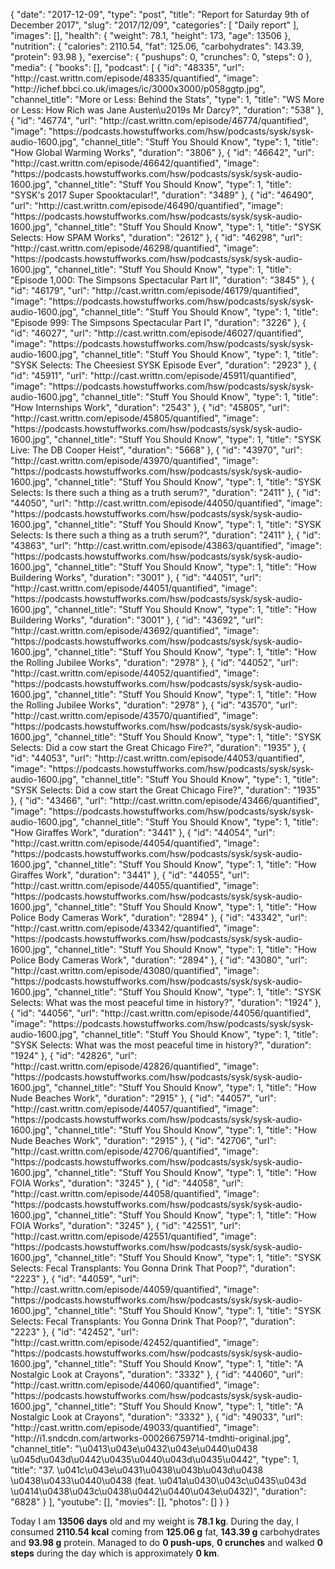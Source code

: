 {
    "date": "2017-12-09",
    "type": "post",
    "title": "Report for Saturday 9th of December 2017",
    "slug": "2017\/12\/09",
    "categories": [
        "Daily report"
    ],
    "images": [],
    "health": {
        "weight": 78.1,
        "height": 173,
        "age": 13506
    },
    "nutrition": {
        "calories": 2110.54,
        "fat": 125.06,
        "carbohydrates": 143.39,
        "protein": 93.98
    },
    "exercise": {
        "pushups": 0,
        "crunches": 0,
        "steps": 0
    },
    "media": {
        "books": [],
        "podcast": [
            {
                "id": "48335",
                "url": "http:\/\/cast.writtn.com\/episode\/48335\/quantified",
                "image": "http:\/\/ichef.bbci.co.uk\/images\/ic\/3000x3000\/p058ggtp.jpg",
                "channel_title": "More or Less: Behind the Stats",
                "type": 1,
                "title": "WS More or Less: How Rich was Jane Austen\u2019s Mr Darcy?",
                "duration": "538"
            },
            {
                "id": "46774",
                "url": "http:\/\/cast.writtn.com\/episode\/46774\/quantified",
                "image": "https:\/\/podcasts.howstuffworks.com\/hsw\/podcasts\/sysk\/sysk-audio-1600.jpg",
                "channel_title": "Stuff You Should Know",
                "type": 1,
                "title": "How Global Warming Works",
                "duration": "3806"
            },
            {
                "id": "46642",
                "url": "http:\/\/cast.writtn.com\/episode\/46642\/quantified",
                "image": "https:\/\/podcasts.howstuffworks.com\/hsw\/podcasts\/sysk\/sysk-audio-1600.jpg",
                "channel_title": "Stuff You Should Know",
                "type": 1,
                "title": "SYSK's 2017 Super Spooktacular!",
                "duration": "3489"
            },
            {
                "id": "46490",
                "url": "http:\/\/cast.writtn.com\/episode\/46490\/quantified",
                "image": "https:\/\/podcasts.howstuffworks.com\/hsw\/podcasts\/sysk\/sysk-audio-1600.jpg",
                "channel_title": "Stuff You Should Know",
                "type": 1,
                "title": "SYSK Selects: How SPAM Works",
                "duration": "2612"
            },
            {
                "id": "46298",
                "url": "http:\/\/cast.writtn.com\/episode\/46298\/quantified",
                "image": "https:\/\/podcasts.howstuffworks.com\/hsw\/podcasts\/sysk\/sysk-audio-1600.jpg",
                "channel_title": "Stuff You Should Know",
                "type": 1,
                "title": "Episode 1,000: The Simpsons Spectacular Part II",
                "duration": "3845"
            },
            {
                "id": "46179",
                "url": "http:\/\/cast.writtn.com\/episode\/46179\/quantified",
                "image": "https:\/\/podcasts.howstuffworks.com\/hsw\/podcasts\/sysk\/sysk-audio-1600.jpg",
                "channel_title": "Stuff You Should Know",
                "type": 1,
                "title": "Episode 999: The Simpsons Spectacular Part I",
                "duration": "3226"
            },
            {
                "id": "46027",
                "url": "http:\/\/cast.writtn.com\/episode\/46027\/quantified",
                "image": "https:\/\/podcasts.howstuffworks.com\/hsw\/podcasts\/sysk\/sysk-audio-1600.jpg",
                "channel_title": "Stuff You Should Know",
                "type": 1,
                "title": "SYSK Selects: The Cheesiest SYSK Episode Ever",
                "duration": "2923"
            },
            {
                "id": "45911",
                "url": "http:\/\/cast.writtn.com\/episode\/45911\/quantified",
                "image": "https:\/\/podcasts.howstuffworks.com\/hsw\/podcasts\/sysk\/sysk-audio-1600.jpg",
                "channel_title": "Stuff You Should Know",
                "type": 1,
                "title": "How Internships Work",
                "duration": "2543"
            },
            {
                "id": "45805",
                "url": "http:\/\/cast.writtn.com\/episode\/45805\/quantified",
                "image": "https:\/\/podcasts.howstuffworks.com\/hsw\/podcasts\/sysk\/sysk-audio-1600.jpg",
                "channel_title": "Stuff You Should Know",
                "type": 1,
                "title": "SYSK Live: The DB Cooper Heist",
                "duration": "5668"
            },
            {
                "id": "43970",
                "url": "http:\/\/cast.writtn.com\/episode\/43970\/quantified",
                "image": "https:\/\/podcasts.howstuffworks.com\/hsw\/podcasts\/sysk\/sysk-audio-1600.jpg",
                "channel_title": "Stuff You Should Know",
                "type": 1,
                "title": "SYSK Selects: Is there such a thing as a truth serum?",
                "duration": "2411"
            },
            {
                "id": "44050",
                "url": "http:\/\/cast.writtn.com\/episode\/44050\/quantified",
                "image": "https:\/\/podcasts.howstuffworks.com\/hsw\/podcasts\/sysk\/sysk-audio-1600.jpg",
                "channel_title": "Stuff You Should Know",
                "type": 1,
                "title": "SYSK Selects: Is there such a thing as a truth serum?",
                "duration": "2411"
            },
            {
                "id": "43863",
                "url": "http:\/\/cast.writtn.com\/episode\/43863\/quantified",
                "image": "https:\/\/podcasts.howstuffworks.com\/hsw\/podcasts\/sysk\/sysk-audio-1600.jpg",
                "channel_title": "Stuff You Should Know",
                "type": 1,
                "title": "How Buildering Works",
                "duration": "3001"
            },
            {
                "id": "44051",
                "url": "http:\/\/cast.writtn.com\/episode\/44051\/quantified",
                "image": "https:\/\/podcasts.howstuffworks.com\/hsw\/podcasts\/sysk\/sysk-audio-1600.jpg",
                "channel_title": "Stuff You Should Know",
                "type": 1,
                "title": "How Buildering Works",
                "duration": "3001"
            },
            {
                "id": "43692",
                "url": "http:\/\/cast.writtn.com\/episode\/43692\/quantified",
                "image": "https:\/\/podcasts.howstuffworks.com\/hsw\/podcasts\/sysk\/sysk-audio-1600.jpg",
                "channel_title": "Stuff You Should Know",
                "type": 1,
                "title": "How the Rolling Jubilee Works",
                "duration": "2978"
            },
            {
                "id": "44052",
                "url": "http:\/\/cast.writtn.com\/episode\/44052\/quantified",
                "image": "https:\/\/podcasts.howstuffworks.com\/hsw\/podcasts\/sysk\/sysk-audio-1600.jpg",
                "channel_title": "Stuff You Should Know",
                "type": 1,
                "title": "How the Rolling Jubilee Works",
                "duration": "2978"
            },
            {
                "id": "43570",
                "url": "http:\/\/cast.writtn.com\/episode\/43570\/quantified",
                "image": "https:\/\/podcasts.howstuffworks.com\/hsw\/podcasts\/sysk\/sysk-audio-1600.jpg",
                "channel_title": "Stuff You Should Know",
                "type": 1,
                "title": "SYSK Selects: Did a cow start the Great Chicago Fire?",
                "duration": "1935"
            },
            {
                "id": "44053",
                "url": "http:\/\/cast.writtn.com\/episode\/44053\/quantified",
                "image": "https:\/\/podcasts.howstuffworks.com\/hsw\/podcasts\/sysk\/sysk-audio-1600.jpg",
                "channel_title": "Stuff You Should Know",
                "type": 1,
                "title": "SYSK Selects: Did a cow start the Great Chicago Fire?",
                "duration": "1935"
            },
            {
                "id": "43466",
                "url": "http:\/\/cast.writtn.com\/episode\/43466\/quantified",
                "image": "https:\/\/podcasts.howstuffworks.com\/hsw\/podcasts\/sysk\/sysk-audio-1600.jpg",
                "channel_title": "Stuff You Should Know",
                "type": 1,
                "title": "How Giraffes Work",
                "duration": "3441"
            },
            {
                "id": "44054",
                "url": "http:\/\/cast.writtn.com\/episode\/44054\/quantified",
                "image": "https:\/\/podcasts.howstuffworks.com\/hsw\/podcasts\/sysk\/sysk-audio-1600.jpg",
                "channel_title": "Stuff You Should Know",
                "type": 1,
                "title": "How Giraffes Work",
                "duration": "3441"
            },
            {
                "id": "44055",
                "url": "http:\/\/cast.writtn.com\/episode\/44055\/quantified",
                "image": "https:\/\/podcasts.howstuffworks.com\/hsw\/podcasts\/sysk\/sysk-audio-1600.jpg",
                "channel_title": "Stuff You Should Know",
                "type": 1,
                "title": "How Police Body Cameras Work",
                "duration": "2894"
            },
            {
                "id": "43342",
                "url": "http:\/\/cast.writtn.com\/episode\/43342\/quantified",
                "image": "https:\/\/podcasts.howstuffworks.com\/hsw\/podcasts\/sysk\/sysk-audio-1600.jpg",
                "channel_title": "Stuff You Should Know",
                "type": 1,
                "title": "How Police Body Cameras Work",
                "duration": "2894"
            },
            {
                "id": "43080",
                "url": "http:\/\/cast.writtn.com\/episode\/43080\/quantified",
                "image": "https:\/\/podcasts.howstuffworks.com\/hsw\/podcasts\/sysk\/sysk-audio-1600.jpg",
                "channel_title": "Stuff You Should Know",
                "type": 1,
                "title": "SYSK Selects: What was the most peaceful time in history?",
                "duration": "1924"
            },
            {
                "id": "44056",
                "url": "http:\/\/cast.writtn.com\/episode\/44056\/quantified",
                "image": "https:\/\/podcasts.howstuffworks.com\/hsw\/podcasts\/sysk\/sysk-audio-1600.jpg",
                "channel_title": "Stuff You Should Know",
                "type": 1,
                "title": "SYSK Selects: What was the most peaceful time in history?",
                "duration": "1924"
            },
            {
                "id": "42826",
                "url": "http:\/\/cast.writtn.com\/episode\/42826\/quantified",
                "image": "https:\/\/podcasts.howstuffworks.com\/hsw\/podcasts\/sysk\/sysk-audio-1600.jpg",
                "channel_title": "Stuff You Should Know",
                "type": 1,
                "title": "How Nude Beaches Work",
                "duration": "2915"
            },
            {
                "id": "44057",
                "url": "http:\/\/cast.writtn.com\/episode\/44057\/quantified",
                "image": "https:\/\/podcasts.howstuffworks.com\/hsw\/podcasts\/sysk\/sysk-audio-1600.jpg",
                "channel_title": "Stuff You Should Know",
                "type": 1,
                "title": "How Nude Beaches Work",
                "duration": "2915"
            },
            {
                "id": "42706",
                "url": "http:\/\/cast.writtn.com\/episode\/42706\/quantified",
                "image": "https:\/\/podcasts.howstuffworks.com\/hsw\/podcasts\/sysk\/sysk-audio-1600.jpg",
                "channel_title": "Stuff You Should Know",
                "type": 1,
                "title": "How FOIA Works",
                "duration": "3245"
            },
            {
                "id": "44058",
                "url": "http:\/\/cast.writtn.com\/episode\/44058\/quantified",
                "image": "https:\/\/podcasts.howstuffworks.com\/hsw\/podcasts\/sysk\/sysk-audio-1600.jpg",
                "channel_title": "Stuff You Should Know",
                "type": 1,
                "title": "How FOIA Works",
                "duration": "3245"
            },
            {
                "id": "42551",
                "url": "http:\/\/cast.writtn.com\/episode\/42551\/quantified",
                "image": "https:\/\/podcasts.howstuffworks.com\/hsw\/podcasts\/sysk\/sysk-audio-1600.jpg",
                "channel_title": "Stuff You Should Know",
                "type": 1,
                "title": "SYSK Selects: Fecal Transplants: You Gonna Drink That Poop?",
                "duration": "2223"
            },
            {
                "id": "44059",
                "url": "http:\/\/cast.writtn.com\/episode\/44059\/quantified",
                "image": "https:\/\/podcasts.howstuffworks.com\/hsw\/podcasts\/sysk\/sysk-audio-1600.jpg",
                "channel_title": "Stuff You Should Know",
                "type": 1,
                "title": "SYSK Selects: Fecal Transplants: You Gonna Drink That Poop?",
                "duration": "2223"
            },
            {
                "id": "42452",
                "url": "http:\/\/cast.writtn.com\/episode\/42452\/quantified",
                "image": "https:\/\/podcasts.howstuffworks.com\/hsw\/podcasts\/sysk\/sysk-audio-1600.jpg",
                "channel_title": "Stuff You Should Know",
                "type": 1,
                "title": "A Nostalgic Look at Crayons",
                "duration": "3332"
            },
            {
                "id": "44060",
                "url": "http:\/\/cast.writtn.com\/episode\/44060\/quantified",
                "image": "https:\/\/podcasts.howstuffworks.com\/hsw\/podcasts\/sysk\/sysk-audio-1600.jpg",
                "channel_title": "Stuff You Should Know",
                "type": 1,
                "title": "A Nostalgic Look at Crayons",
                "duration": "3332"
            },
            {
                "id": "49033",
                "url": "http:\/\/cast.writtn.com\/episode\/49033\/quantified",
                "image": "http:\/\/i1.sndcdn.com\/artworks-000266759714-tmdhti-original.jpg",
                "channel_title": "\u0413\u043e\u0432\u043e\u0440\u0438 \u045d\u043d\u0442\u0435\u0440\u043d\u0435\u0442",
                "type": 1,
                "title": "37. \u041c\u043e\u0431\u0438\u043b\u043d\u0438 \u0438\u0433\u0440\u0438 (feat. \u041a\u0430\u043c\u0435\u043d \u0414\u0438\u043c\u0438\u0442\u0440\u043e\u0432)",
                "duration": "6828"
            }
        ],
        "youtube": [],
        "movies": [],
        "photos": []
    }
}

Today I am <strong>13506 days</strong> old and my weight is <strong>78.1 kg</strong>. During the day, I consumed <strong>2110.54 kcal</strong> coming from <strong>125.06 g</strong> fat, <strong>143.39 g</strong> carbohydrates and <strong>93.98 g</strong> protein. Managed to do <strong>0 push-ups</strong>, <strong>0 crunches</strong> and walked <strong>0 steps</strong> during the day which is approximately <strong>0 km</strong>.